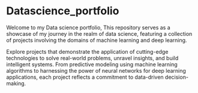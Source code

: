 # Datascience_portfolio
Welcome to my Data science portfolio, This repository serves as a showcase of my journey in the realm of data science, featuring a collection of projects involving the domains of machine learning and deep learning. 

Explore projects that demonstrate the application of cutting-edge technologies to solve real-world problems, unravel insights, and build intelligent systems. From predictive modeling using machine learning algorithms to harnessing the power of neural networks for deep learning applications, each project reflects a commitment to data-driven decision-making.

